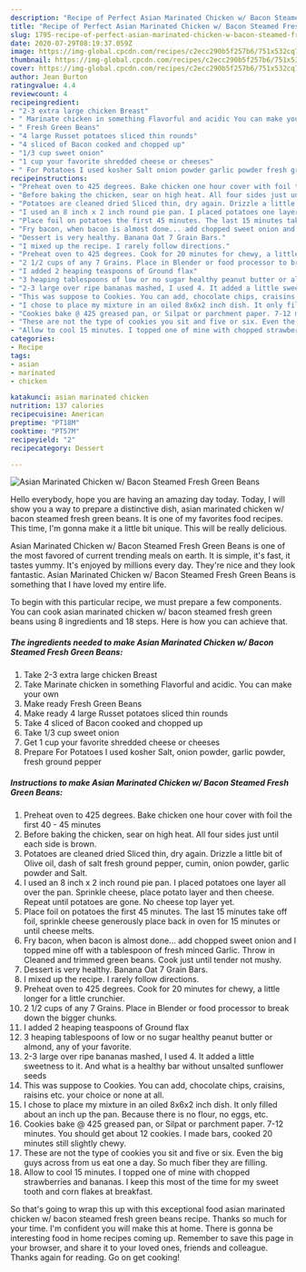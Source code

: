 ```yaml
---
description: "Recipe of Perfect Asian Marinated Chicken w/ Bacon Steamed Fresh Green Beans"
title: "Recipe of Perfect Asian Marinated Chicken w/ Bacon Steamed Fresh Green Beans"
slug: 1795-recipe-of-perfect-asian-marinated-chicken-w-bacon-steamed-fresh-green-beans
date: 2020-07-29T08:19:37.059Z
image: https://img-global.cpcdn.com/recipes/c2ecc290b5f257b6/751x532cq70/asian-marinated-chicken-w-bacon-steamed-fresh-green-beans-recipe-main-photo.jpg
thumbnail: https://img-global.cpcdn.com/recipes/c2ecc290b5f257b6/751x532cq70/asian-marinated-chicken-w-bacon-steamed-fresh-green-beans-recipe-main-photo.jpg
cover: https://img-global.cpcdn.com/recipes/c2ecc290b5f257b6/751x532cq70/asian-marinated-chicken-w-bacon-steamed-fresh-green-beans-recipe-main-photo.jpg
author: Jean Burton
ratingvalue: 4.4
reviewcount: 4
recipeingredient:
- "2-3 extra large chicken Breast"
- " Marinate chicken in something Flavorful and acidic You can make your own"
- " Fresh Green Beans"
- "4 large Russet potatoes sliced thin rounds"
- "4 sliced of Bacon cooked and chopped up"
- "1/3 cup sweet onion"
- "1 cup your favorite shredded cheese or cheeses"
- " For Potatoes I used kosher Salt onion powder garlic powder fresh ground pepper"
recipeinstructions:
- "Preheat oven to 425 degrees. Bake chicken one hour cover with foil the first 40 - 45 minutes"
- "Before baking the chicken, sear on high heat. All four sides just until each side is brown."
- "Potatoes are cleaned dried Sliced thin, dry again. Drizzle a little bit of Olive oil, dash of salt fresh ground pepper, cumin, onion powder, garlic powder and Salt."
- "I used an 8 inch x 2 inch round pie pan. I placed potatoes one layer all over the pan. Sprinkle cheese, place potato layer and then cheese. Repeat until potatoes are gone. No cheese top layer yet."
- "Place foil on potatoes the first 45 minutes. The last 15 minutes take off foil, sprinkle cheese generously place back in oven for 15 minutes or until cheese melts."
- "Fry bacon, when bacon is almost done... add chopped sweet onion and I topped mine off with a tablespoon of fresh minced Garlic. Throw in Cleaned and trimmed green beans. Cook just until tender not mushy."
- "Dessert is very healthy. Banana Oat 7 Grain Bars."
- "I mixed up the recipe. I rarely follow directions."
- "Preheat oven to 425 degrees. Cook for 20 minutes for chewy, a little longer for a little crunchier."
- "2 1/2 cups of any 7 Grains. Place in Blender or food processor to break down the bigger chunks."
- "I added 2 heaping teaspoons of Ground flax"
- "3 heaping tablespoons of low or no sugar healthy peanut butter or almond, any of your favorite."
- "2-3 large over ripe bananas mashed, I used 4. It added a little sweetness to it. And what is a healthy bar without unsalted sunflower seeds"
- "This was suppose to Cookies. You can add, chocolate chips, craisins, raisins etc. your choice or none at all."
- "I chose to place my mixture in an oiled 8x6x2 inch dish. It only filled about an inch up the pan. Because there is no flour, no eggs, etc."
- "Cookies bake @ 425 greased pan, or Silpat or parchment paper. 7-12 minutes. You should get about 12 cookies. I made bars, cooked 20 minutes still slightly chewy."
- "These are not the type of cookies you sit and five or six. Even the big guys across from us eat one a day. So much fiber they are filling."
- "Allow to cool 15 minutes. I topped one of mine with chopped strawberries and bananas. I keep this most of the time for my sweet tooth and corn flakes at breakfast."
categories:
- Recipe
tags:
- asian
- marinated
- chicken

katakunci: asian marinated chicken 
nutrition: 137 calories
recipecuisine: American
preptime: "PT18M"
cooktime: "PT57M"
recipeyield: "2"
recipecategory: Dessert

---
```



![Asian Marinated Chicken w/ Bacon Steamed Fresh Green Beans](https://img-global.cpcdn.com/recipes/c2ecc290b5f257b6/751x532cq70/asian-marinated-chicken-w-bacon-steamed-fresh-green-beans-recipe-main-photo.jpg)

Hello everybody, hope you are having an amazing day today. Today, I will show you a way to prepare a distinctive dish, asian marinated chicken w/ bacon steamed fresh green beans. It is one of my favorites food recipes. This time, I'm gonna make it a little bit unique. This will be really delicious.



Asian Marinated Chicken w/ Bacon Steamed Fresh Green Beans is one of the most favored of current trending meals on earth. It is simple, it's fast, it tastes yummy. It's enjoyed by millions every day. They're nice and they look fantastic. Asian Marinated Chicken w/ Bacon Steamed Fresh Green Beans is something that I have loved my entire life.


To begin with this particular recipe, we must prepare a few components. You can cook asian marinated chicken w/ bacon steamed fresh green beans using 8 ingredients and 18 steps. Here is how you can achieve that.

<!--inarticleads1-->

##### The ingredients needed to make Asian Marinated Chicken w/ Bacon Steamed Fresh Green Beans:

1. Take 2-3 extra large chicken Breast
1. Take  Marinate chicken in something Flavorful and acidic. You can make your own
1. Make ready  Fresh Green Beans
1. Make ready 4 large Russet potatoes sliced thin rounds
1. Take 4 sliced of Bacon cooked and chopped up
1. Take 1/3 cup sweet onion
1. Get 1 cup your favorite shredded cheese or cheeses
1. Prepare  For Potatoes I used kosher Salt, onion powder, garlic powder, fresh ground pepper




<!--inarticleads2-->

##### Instructions to make Asian Marinated Chicken w/ Bacon Steamed Fresh Green Beans:

1. Preheat oven to 425 degrees. Bake chicken one hour cover with foil the first 40 - 45 minutes
1. Before baking the chicken, sear on high heat. All four sides just until each side is brown.
1. Potatoes are cleaned dried Sliced thin, dry again. Drizzle a little bit of Olive oil, dash of salt fresh ground pepper, cumin, onion powder, garlic powder and Salt.
1. I used an 8 inch x 2 inch round pie pan. I placed potatoes one layer all over the pan. Sprinkle cheese, place potato layer and then cheese. Repeat until potatoes are gone. No cheese top layer yet.
1. Place foil on potatoes the first 45 minutes. The last 15 minutes take off foil, sprinkle cheese generously place back in oven for 15 minutes or until cheese melts.
1. Fry bacon, when bacon is almost done... add chopped sweet onion and I topped mine off with a tablespoon of fresh minced Garlic. Throw in Cleaned and trimmed green beans. Cook just until tender not mushy.
1. Dessert is very healthy. Banana Oat 7 Grain Bars.
1. I mixed up the recipe. I rarely follow directions.
1. Preheat oven to 425 degrees. Cook for 20 minutes for chewy, a little longer for a little crunchier.
1. 2 1/2 cups of any 7 Grains. Place in Blender or food processor to break down the bigger chunks.
1. I added 2 heaping teaspoons of Ground flax
1. 3 heaping tablespoons of low or no sugar healthy peanut butter or almond, any of your favorite.
1. 2-3 large over ripe bananas mashed, I used 4. It added a little sweetness to it. And what is a healthy bar without unsalted sunflower seeds
1. This was suppose to Cookies. You can add, chocolate chips, craisins, raisins etc. your choice or none at all.
1. I chose to place my mixture in an oiled 8x6x2 inch dish. It only filled about an inch up the pan. Because there is no flour, no eggs, etc.
1. Cookies bake @ 425 greased pan, or Silpat or parchment paper. 7-12 minutes. You should get about 12 cookies. I made bars, cooked 20 minutes still slightly chewy.
1. These are not the type of cookies you sit and five or six. Even the big guys across from us eat one a day. So much fiber they are filling.
1. Allow to cool 15 minutes. I topped one of mine with chopped strawberries and bananas. I keep this most of the time for my sweet tooth and corn flakes at breakfast.




So that's going to wrap this up with this exceptional food asian marinated chicken w/ bacon steamed fresh green beans recipe. Thanks so much for your time. I'm confident you will make this at home. There is gonna be interesting food in home recipes coming up. Remember to save this page in your browser, and share it to your loved ones, friends and colleague. Thanks again for reading. Go on get cooking!
